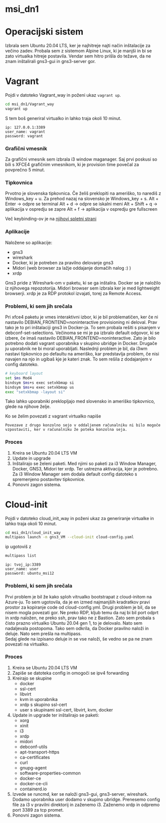 # msi_dn1

# Operacijski sistem
Izbrala sem Ubuntu 20.04 LTS, ker je najhitreje najti način inštalacije za večino zadev. 
Probala sem z sistemom Alpine Linux, ki je manjši in bi se zato virtualka hitreje postavila. Vendar sem hitro prišla do težave, da ne znam inštalirali gns3-gui in gns3-server gor.

# Vagrant
Pojdi v datoteko Vagrant_way in poženi ukaz `vagrant up`. 
```bash
cd msi_dn1/Vagrant_way
vagrant up
```
S tem boš generiral virtualko in lahko traja okoli 10 minut. 

```
ip: 127.0.0.1:3389
user_name: vagrant
password: vagrant
```

### Grafični vmesnik
Za grafični vmesnik sem izbrala i3 window maganager. Saj prvi poskusi so bili s XFCE4 grafičnim vmesnikom, ki je provision time povečal za povprečno 5 minut.

### Tipkovnica
Prvotno je slovenska tipkovnica. Če želiš preklopiti na ameriško, to narediš z Windows_key + u. Za prehod nazaj na slovensko je Windows_key + s.
Alt + Enter -> odpre se terminal 
Alt + d -> odpre se iskalni meni
Alt + Shift + q -> aplikacija v ospredju se zapre
Alt + f -> aplikacija v ospredju gre fullscreen

Več keybinding-ov je na [njihovi spletni strani](https://i3wm.org/docs/userguide.html#_default_keybindings)

### Aplikacije
Naložene so aplikacije:
- gns3
- wireshark
- Docker, ki je potreben za pravilno delovanje gns3
- Midori (web browser za lažje oddajanje domačih nalog :) )
- xrdp

Gns3 pride z Wireshark-om v paketu, ki se ga inštalira. Docker se je naložilo iz njihovega repozotorija. Midori browser sem izbrala ker je med lightweight browserji.
xrdp je za RDP protokol izvajati, torej za Remote Access.

### Problemi, ki sem jih srečala
Pri xfce4 paketu je vmes interaktivni izbor, ki je bil problematičen, ker če ni nastavilo DEBIAN_FRONTEND=noninteractive provisioning ni deloval. Prav tako je to pri inštalaciji gns3 in Docker-ja. To sem probala rešiti s pisanjem v debconf-set-selections. Večinoma se mi je pa izbralo default odgovor, ki se izbere, če imaš nastavilo DEBIAN_FRONTEND=noninteractive. Zato je bilo potrebno dodati vagrant uporabnika v skupino ubridge in Docker. Drugače ju uporabnik ne bi moral uporabljati. 
Naslednji problem je bil, da i3wm nastavi tipkovnico po defaultu na ameriško, kar predstavlja problem, če nisi navajen na njo in ugibaš kje je kateri znak. To sem rešila z dodajanjem v config datoteko.
```bash
# keyboard layout
set $ms Mod4
bindsym $ms+s exec setxkbmap si
bindsym $ms+u exec setxkbmap us
exec "setxkbmap -layout si"
```
Tako lahko uporabniki preklopljajo med slovensko in ameriško tipkovnico, glede na njihove želje. 

Ko se želim povezati z vagrant virtualko napiše
```
Povezave z drugo konzolno sejo v oddaljenem računalniku ni bilo mogoče vzpostaviti, ker v računalniku že poteka konzolna seja.
```

### Proces
1. Kreira se Ubuntu 20.04 LTS VM
2. Update in upgrade 
3. Inštalirajo se želeni paketi. Med njimi so paketi za i3 Window Manager, Docker, GNS3, Midori ter xrdp. Ter ustrezna aktivacija, kjer je potrebno. Za i3 Window Manager sem dodala default config datoteko s spremenjeno postavitev tipkovnice.
5. Ponovni zagon sistema.

# Cloud-init
Pojdi v datoteko cloud_init_way in poženi ukaz za generiranje virtualke in lahko traja okoli 10 minut.
```bash
cd msi_dn1/cloud_init_way
multipass launch -n gns3_VM --cloud-init cloud-config.yaml
```
ip ugotoviš z 
```bash
multipass list
```

```
ip: tvoj_ip:3389
user_name: user
password: ubuntu_msi12
```

### Problemi, ki sem jih srečala
Prvi problem je bil že kako sploh vitrualko bootstrapat z cloud-initom na Azure-ju. To sem ugotovila, da je en izmed najmanjših kradratkov pravi prostor za kopiranje code od cloud-config.yml.
Drugi problem je bil, da se nisem mogla povezati gor. Ne preko RDP, kljub temu da naj bi bil port odprt in xrdp naložen, ne preko ssh, prav tako ne z Bastion. Zato sem probala s čisto prazno virtualko Ubuntu 20.04 gen 1, to je delovalo. Nato sem nadaljevala postopoma. Tako sem odkrila, da Docker pravilno naloži in deluje. Nato sem prešla na multipass.  
Sedaj glede na izpisano deluje in se vse naloži, še vedno se pa ne znam povezati na virtualko.

### Proces
1. Kreira se Ubuntu 20.04 LTS VM
2. Zapiše se datoteka config in omogoči se ipv4 forwarding 
3. Kreirajo se skupine 
    - docker
    - ssl-cert
    - libvirt
    - kvm
    in uporabnika
    - xrdp s skupino ssl-cert 
    - user s skupinami ssl-cert, libvirt, kvm, docker
4. Update in upgrade ter inštalirajo se paketi:
    - xorg
    - xinit
    - i3
    - xrdp
    - midori
    - debconf-utils
    - apt-transport-https 
    - ca-certificates 
    - curl 
    - gnupg-agent
    - software-properties-common
    - docker-ce
    - docker-ce-cli
    - containerd.io
5. Izvede se runcmd, ker se naloži gns3-gui, gns3-server, wireshark. Dodamo uporabnika user dodamo v skupino ubridge. Prenesemo config file za i3 v pravilni direktorij in zaženemo i3. Zaženemo xrdp in odpremo port 3389 za tcp promet. 
6. Ponovni zagon sistema.